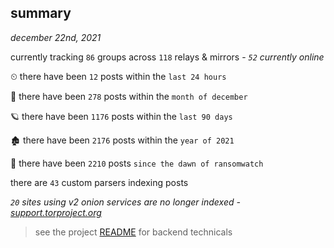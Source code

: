 
## summary
_december 22nd, 2021_

currently tracking `86` groups across `118` relays & mirrors - _`52` currently online_

⏲ there have been `12` posts within the `last 24 hours`

🦈 there have been `278` posts within the `month of december`

🪐 there have been `1176` posts within the `last 90 days`

🏚 there have been `2176` posts within the `year of 2021`

🦕 there have been `2210` posts `since the dawn of ransomwatch`

there are `43` custom parsers indexing posts

_`20` sites using v2 onion services are no longer indexed - [support.torproject.org](https://support.torproject.org/onionservices/v2-deprecation/)_

> see the project [README](https://github.com/thetanz/ransomwatch#ransomwatch--) for backend technicals
